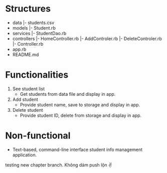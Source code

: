 # Structures
- data
|- students.csv
- models
|- Student.rb
- services
|- StudentDao.rb
- controllers
|- HomeController.rb
|- AddControler.rb
|- DeleteControler.rb
|- Controller.rb
- app.rb
- README.md

# Functionalities
1. See student list
    - Get students from data file and display in app.
2. Add student
    - Provide student name, save to storage and display in app.
3. Delete student
    - Provide student ID, delete from storage and display in app.
# Non-functional
- Text-based, command-line interface student info management application.

testing new chapter branch. Không dám push lộn :v:

